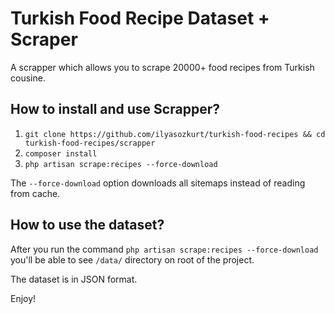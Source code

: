# Turkish Food Recipe Dataset + Scraper

A scrapper which allows you to scrape 20000+ food recipes from Turkish cousine.

## How to install and use Scrapper?

1. `git clone https://github.com/ilyasozkurt/turkish-food-recipes && cd turkish-food-recipes/scrapper`
2. `composer install`
3. `php artisan scrape:recipes --force-download`

The `--force-download` option downloads all sitemaps instead of reading from cache.

## How to use the dataset?

After you run the command `php artisan scrape:recipes --force-download` you'll be able to see `/data/` directory on root of the project. 

The dataset is in JSON format. 

Enjoy!
